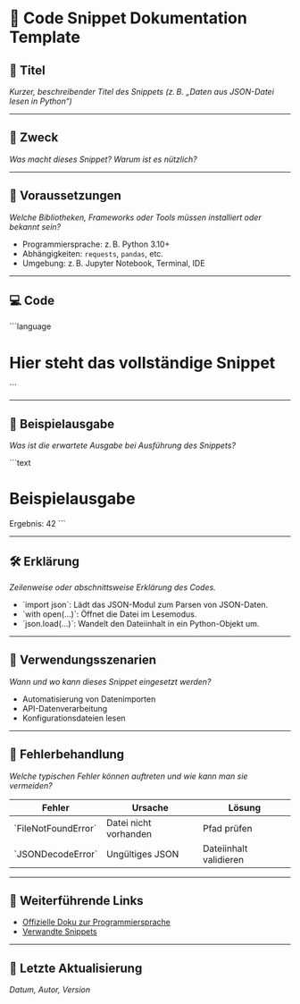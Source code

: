 # 🧾 **Code Snippet Dokumentation Template**

## 📌 Titel
*Kurzer, beschreibender Titel des Snippets (z. B. „Daten aus JSON-Datei lesen in Python“)*

---

## 🧠 **Zweck**
*Was macht dieses Snippet? Warum ist es nützlich?*

---

## 🧩 **Voraussetzungen**
*Welche Bibliotheken, Frameworks oder Tools müssen installiert oder bekannt sein?*

- Programmiersprache: z. B. Python 3.10+
- Abhängigkeiten: `requests`, `pandas`, etc.
- Umgebung: z. B. Jupyter Notebook, Terminal, IDE

---

## 💻 **Code**

\`\`\`language
# Hier steht das vollständige Snippet
\`\`\`

---

## 🧪 **Beispielausgabe**
*Was ist die erwartete Ausgabe bei Ausführung des Snippets?*

\`\`\`text
# Beispielausgabe
Ergebnis: 42
\`\`\`

---

## 🛠️ **Erklärung**
*Zeilenweise oder abschnittsweise Erklärung des Codes.*

- \`import json\`: Lädt das JSON-Modul zum Parsen von JSON-Daten.
- \`with open(...)\`: Öffnet die Datei im Lesemodus.
- \`json.load(...)\`: Wandelt den Dateiinhalt in ein Python-Objekt um.

---

## 🚀 **Verwendungsszenarien**
*Wann und wo kann dieses Snippet eingesetzt werden?*

- Automatisierung von Datenimporten
- API-Datenverarbeitung
- Konfigurationsdateien lesen

---

## 🧯 **Fehlerbehandlung**
*Welche typischen Fehler können auftreten und wie kann man sie vermeiden?*

| Fehler | Ursache | Lösung |
|--------|--------|--------|
| \`FileNotFoundError\` | Datei nicht vorhanden | Pfad prüfen |
| \`JSONDecodeError\` | Ungültiges JSON | Dateiinhalt validieren |

---

## 🔗 **Weiterführende Links**
- [Offizielle Doku zur Programmiersprache](https://...)
- [Verwandte Snippets](#)

---

## 📝 **Letzte Aktualisierung**
*Datum, Autor, Version*

